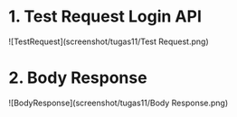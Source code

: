 # 1. Test Request Login API
![TestRequest](screenshot/tugas11/Test Request.png)

# 2. Body Response
![BodyResponse](screenshot/tugas11/Body Response.png)